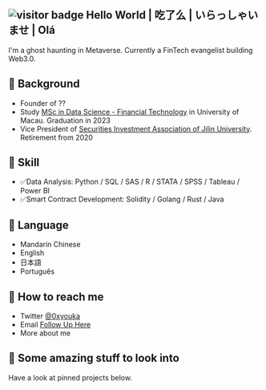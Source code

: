 ## ![visitor badge](https://visitor-badge.glitch.me/badge?page_id=0xyk.visitor-badge&left_color=red&right_color=green&left_text=Welcome) Hello World | 吃了么 | いらっしゃいませ | Olá
I'm a ghost haunting in Metaverse. Currently a FinTech evangelist building Web3.0.
## 🌱 Background 
- Founder of ??
- Study [MSc in Data Science - Financial Technology](https://cds.ici.um.edu.mo/) in University of Macau. Graduation in 2023
- Vice President of [Securities Investment Association of Jilin University](https://mp.weixin.qq.com/s/m2AnjGqCcmbfmdn0Crtkrw). Retirement from 2020
## 🔧 Skill
- ✅Data Analysis: Python / SQL / SAS / R / STATA / SPSS / Tableau / Power BI
- ✅Smart Contract Development: Solidity / Golang / Rust / Java
## 👋 Language
- Mandarin Chinese
- English
- 日本語
- Português
## 📮 How to reach me
- Twitter [@0xyouka](https://twitter.com/0xyouka)
- Email [Follow Up Here](mailto:0xyouka@gmail.com)
- More about me
## 👀 Some amazing stuff to look into
Have a look at pinned projects below.
